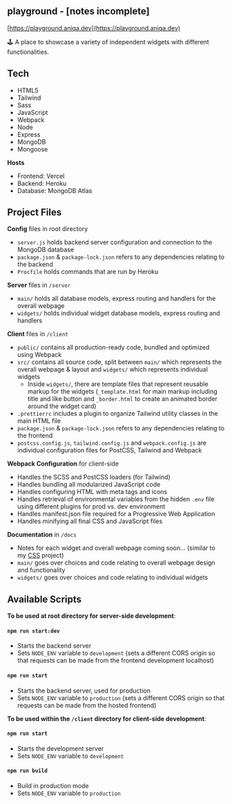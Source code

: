## playground - [notes incomplete]

[https://playground.aniqa.dev](https://playground.aniqa.dev)

🕹️ A place to showcase a variety of independent widgets with different functionalities.

## Tech

- HTML5
- Tailwind
- Sass
- JavaScript
- Webpack
- Node
- Express
- MongoDB
- Mongoose

**Hosts**

- Frontend: Vercel
- Backend: Heroku
- Database: MongoDB Atlas

## Project Files

**Config** files in root directory

- `server.js` holds backend server configuration and connection to the MongoDB database
- `package.json` & `package-lock.json` refers to any dependencies relating to the backend
- `Procfile` holds commands that are run by Heroku

**Server** files in `/server`

- `main/` holds all database models, express routing and handlers for the overall webpage
- `widgets/` holds individual widget database models, express routing and handlers

**Client** files in `/client`

- `public/` contains all production-ready code, bundled and optimized using Webpack
- `src/` contains all source code, split between `main/` which represents the overall webpage & layout and `widgets/` which represents individual widgets
  - Inside `widgets/`, there are template files that represent reusable markup for the widgets (`_template.html` for main markup including title and like button and `_border.html` to create an animated border around the widget card)
- `.prettierrc` includes a plugin to organize Tailwind utility classes in the main HTML file
- `package.json` & `package-lock.json` refers to any dependencies relating to the frontend
- `postcss.config.js`, `tailwind.config.js` and `webpack.config.js` are individual configuration files for PostCSS, Tailwind and Webpack

**Webpack Configuration** for client-side

- Handles the SCSS and PostCSS loaders (for Tailwind)
- Handles bundling all modularized JavaScript code
- Handles configuring HTML with meta tags and icons
- Handles retrieval of environmental variables from the hidden `.env` file using different plugins for prod vs. dev environment
- Handles manifest.json file required for a Progressive Web Application
- Handles minifying all final CSS and JavaScript files

**Documentation** in `/docs`

- Notes for each widget and overall webpage coming soon... (similar to my [CSS](https://github.com/aniqatc/css-100/blob/main/README.md) project)
- `main/` goes over choices and code relating to overall webpage design and functionality
- `widgets/` goes over choices and code relating to individual widgets

## Available Scripts

**To be used at root directory for server-side development**:

#### `npm run start:dev`

- Starts the backend server
- Sets `NODE_ENV` variable to `development` (sets a different CORS origin so that requests can be made from the frontend development localhost)

#### `npm run start`

- Starts the backend server, used for production
- Sets `NODE_ENV` variable to `production` (sets a different CORS origin so that requests can be made from the hosted frontend)

**To be used within the `/client` directory for client-side development**:

#### `npm run start`

- Starts the development server
- Sets `NODE_ENV` variable to `development`

#### `npm run build`

- Build in production mode
- Sets `NODE_ENV` variable to `production`
